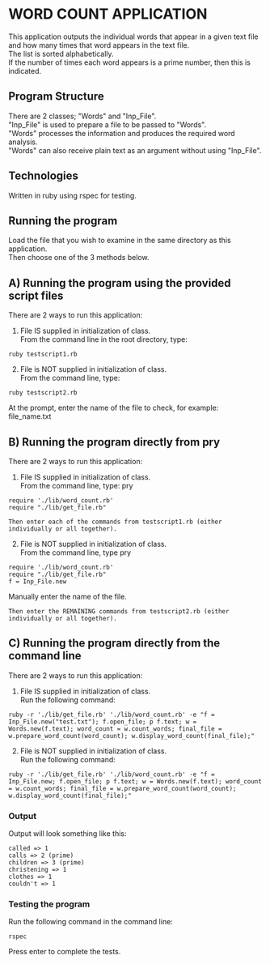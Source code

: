 # WORD COUNT APPLICATION
This application outputs the individual words that appear in a given text file and how many times that word appears in the text file.  
The list is sorted alphabetically.  
If the number of times each word appears is a prime number, then this is indicated.  

## Program Structure  
There are 2 classes; "Words" and "Inp_File".  
"Inp_File" is used to prepare a file to be passed to "Words".  
"Words" processes the information and produces the required word analysis.  
"Words" can also receive plain text as an argument without using "Inp_File".

## Technologies
Written in ruby using rspec for testing.

## Running the program
Load the file that you wish to examine in the same directory as this application.  
Then choose one of the 3 methods below.  

## A) Running the program using the provided script files
There are 2 ways to run this application:  
1) File IS supplied in initialization of class.  
From the command line in the root directory, type:   
```
ruby testscript1.rb  

```

2) File is NOT supplied in initialization of class.  
From the command line, type:   
```
ruby testscript2.rb  

```
At the prompt, enter the name of the file to check, for example:   
file_name.txt   

## B) Running the program directly from pry  
There are 2 ways to run this application:  
1) File IS supplied in initialization of class.  
From the command line, type: pry  
```
require './lib/word_count.rb'  
require "./lib/get_file.rb"  

Then enter each of the commands from testscript1.rb (either individually or all together).  
```

2) File is NOT supplied in initialization of class.  
From the command line, type pry
```
require './lib/word_count.rb'  
require "./lib/get_file.rb"  
f = Inp_File.new
```
Manually enter the name of the file.  
```
Then enter the REMAINING commands from testscript2.rb (either individually or all together).  
```

## C) Running the program directly from the command line  
There are 2 ways to run this application:  
1) File IS supplied in initialization of class.  
Run the following command:  
```
ruby -r './lib/get_file.rb' './lib/word_count.rb' -e "f = Inp_File.new("test.txt"); f.open_file; p f.text; w = Words.new(f.text); word_count = w.count_words; final_file = w.prepare_word_count(word_count); w.display_word_count(final_file);"  
```
2) File is NOT supplied in initialization of class.  
Run the following command:  
```
ruby -r './lib/get_file.rb' './lib/word_count.rb' -e "f = Inp_File.new; f.open_file; p f.text; w = Words.new(f.text); word_count = w.count_words; final_file = w.prepare_word_count(word_count); w.display_word_count(final_file);"   

```
### Output  
Output will look something like this:  
```
called => 1  
calls => 2 (prime)  
children => 3 (prime)  
christening => 1  
clothes => 1  
couldn't => 1  
```

### Testing the program  
Run the following command in the command line:  
```
rspec  
```
Press enter to complete the tests.  
